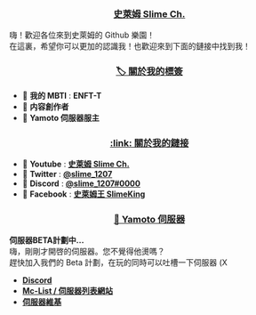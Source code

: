 <p align="center">
  <h3 align="center"><ins>史萊姆 Slime Ch.</ins></h3>
</p>

嗨！歡迎各位來到史萊姆的 Github 樂園！  
在這裏，希望你可以更加的認識我！也歡迎來到下面的鏈接中找到我！

<p align="center">
  <h3 align="center"><ins>🏷 關於我的標簽</ins></h3>
</p>

- 💨 **我的 MBTI** : **ENFT-T**
- 💨 **内容創作者**
- 💨 **Yamoto 伺服器服主**

<p align="center">
  <h3 align="center"><ins>:link: 關於我的鏈接</ins></h3>
</p>

- 💨 **Youtube** : **[史萊姆 Slime Ch.](https://www.youtube.com/@ppc_slime)**  
- 💨 **Twitter** : **[@slime_1207](https://twitter.com/slime_1207)**  
- 💨 **Discord** : **[@slime_1207#0000](https://discord.com/users/1207649949790117938/)**  
- 💨 **Facebook** : **[史萊姆王 SlimeKing](https://www.facebook.com/Slimeking1207)**  

<p align="center">
  <h3 align="center"><ins>📕 Yamoto 伺服器</ins></h3>
</p>

**__伺服器BETA計劃中...__**  
嗨，剛剛才開啓的伺服器。您不覺得他燙嗎？  
趕快加入我們的 Beta 計劃，在玩的同時可以吐槽一下伺服器 (X  

- **[Discord](https://discord.com/invite/qwwsEn8tCv)**
- **[Mc-List / 伺服器列表網站](https://www.mc-list.xyz/1992/info)**
- **[伺服器維基](https://foreverslimeking.gitbook.io/yamoto-server-wiki)**
